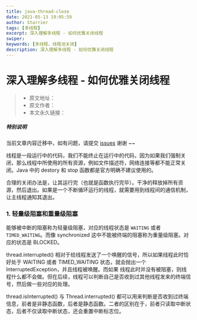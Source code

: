 ```yaml
---
title: java-thread-close
date: 2021-05-13 19:05:59
author: Starrier
tags: [多线程]
excerpt: 深入理解多线程 - 如何优雅关闭线程
swiper:
keywords: [多线程，线程池关闭]
description: 深入理解多线程 - 如何优雅关闭线程
---
```


# 深入理解多线程 - 如何优雅关闭线程

> * 原文地址：[]()
> * 原文作者：[]()
> * 本文永久链接：[]()

##### **特别说明**

当前文章内容迁移中，如有问题，请提交 [issues](https://github.com/Starrier/starrier.github.io/issues) 谢谢 ~~

线程是一段运行中的代码，我们不能终止在运行中的代码，因为如果我们强制关闭，那么线程中所使用的所有资源，例如文件描述符，网络连接等都不能正常关闭。Java 中的 destory 和 stop 函数都是官方明确不建议使用的。

合理的关闭办法是，让其运行完（也就是函数执行完毕）。干净的释放掉所有资源，然后退出。如果是一个不断循环运行的线程，就需要用到线程间的通信机制，让主线程通知其退出。

### 1. 轻量级阻塞和重量级阻塞

能够被中断的阻塞称为轻量级阻塞，对应的线程状态是 `WAITING` 或者 `TIMED_WAITING`。而像 synchronized 这中不能被终端的阻塞称为重量级阻塞。对应的状态是 BLOCKED。

thread.interrupted() 相对于给线程发送了一个唤醒的信号，所以如果线程此时恰好处于 WAITING 或者 TIMED_WAITING 状态，就会抛出一个 InterruptedException，并且线程被唤醒。而如果
线程此时并没有被阻塞，则线程什么都不会做。但在后续，线程可以判断自己是否收到过其他线程发来的终端信号，然后做一些对应的处理。

thread.isInterrupted() 与 Thread.interrupted() 都可以用来判断是否收到过终端信息，前者是非静态函数，后者是静态函数。二者的区别在于，前者只读取中断状态，后者不仅读取中断状态，还会重置中断标志位。





